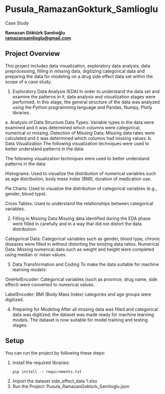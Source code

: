 # Pusula_RamazanGokturk_Samlioglu
Case Study

**Ramazan Göktürk Şamlıoğlu**  
**ramazansamlioglu@gmail.com**

## Project Overview
This project includes data visualization, exploratory data analysis, data preprocessing, filling in missing data, digitizing categorical data and preparing the data for modeling on a drug side effect data set within the scope of a case study.

1. Exploratory Data Analysis (EDA)
In order to understand the data set and examine the patterns in it, data analysis and visualization stages were performed. In this stage, the general structure of the data was analyzed using the Python programming language and Pandas, Numpy, Plotly libraries.

a. Analysis of Data Structure
Data Types: Variable types in the data were examined and it was determined which columns were categorical, numerical or missing.
Detection of Missing Data: Missing data rates were calculated and it was determined which columns had missing values.
b. Data Visualization
The following visualization techniques were used to better understand patterns in the data:

The following visualization techniques were used to better understand patterns in the data:

Histograms: Used to visualize the distribution of numerical variables such as age distribution, body mass index (BMI), duration of medication use.

Pie Charts: Used to visualize the distribution of categorical variables (e.g., gender, blood type).

Cross Tables: Used to understand the relationships between categorical variables.

2. Filling in Missing Data
Missing data identified during the EDA phase were filled in carefully and in a way that did not distort the data distribution:

Categorical Data: Categorical variables such as gender, blood type, chronic diseases were filled in without distorting the existing data ratios.
Numerical Data: Missing numerical data such as weight and height were completed using median or mean values.

3. Data Transformation and Coding
To make the data suitable for machine learning models:

OneHotEncoder: Categorical variables (such as province, drug name, side effect) were converted to numerical values.

LabelEncoder: BMI (Body Mass Index) categories and age groups were digitized.

4. Preparing for Modeling
After all missing data was filled and categorical data was digitized, the dataset was made ready for machine learning models. The dataset is now suitable for model training and testing stages.

## Setup
You can run the project by following these steps:
1. Install the required libraries:
   ```bash
   pip install -r requirements.txt
2. Import the dataset
   side_effect_data 1.xlsx
3. Run the Project:
   Pusula_RamazanGokturk_Samlioglu.json
   
